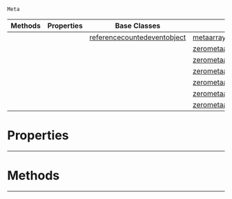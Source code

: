  `Meta`

|Methods|Properties|Base Classes|Derived Classes|
|---|---|---|---|
| | |[referencecountedeventobject](https://github.com/ZilchEngine/ZilchDocs/blob/master/code_reference/class_reference/referencecountedeventobject.md)|[metaarraywrapper](https://github.com/ZilchEngine/ZilchDocs/blob/master/code_reference/class_reference/metaarraywrapper.md)|
| | | |[zerometaarrayanimationclips](https://github.com/ZilchEngine/ZilchDocs/blob/master/code_reference/class_reference/zerometaarrayanimationclips.md)|
| | | |[zerometaarraycontentlibraryreferencearray](https://github.com/ZilchEngine/ZilchDocs/blob/master/code_reference/class_reference/zerometaarraycontentlibraryreferencearray.md)|
| | | |[zerometaarraynetpropertyinfos](https://github.com/ZilchEngine/ZilchDocs/blob/master/code_reference/class_reference/zerometaarraynetpropertyinfos.md)|
| | | |[zerometaarrayrevisions](https://github.com/ZilchEngine/ZilchDocs/blob/master/code_reference/class_reference/zerometaarrayrevisions.md)|
| | | |[zerometaarraysounds](https://github.com/ZilchEngine/ZilchDocs/blob/master/code_reference/class_reference/zerometaarraysounds.md)|
| | | |[zerometaarraysoundtags](https://github.com/ZilchEngine/ZilchDocs/blob/master/code_reference/class_reference/zerometaarraysoundtags.md)|


 #  Properties


---  
 #  Methods


---  
 

 